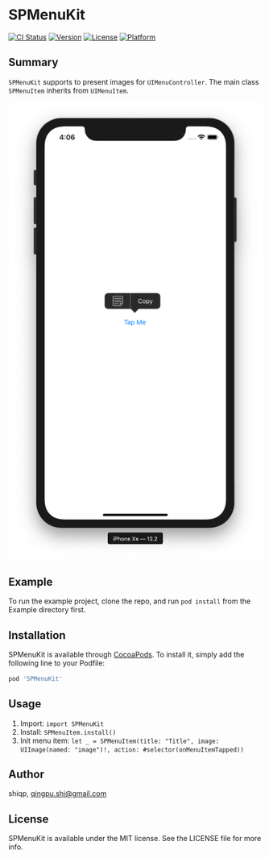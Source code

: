 # SPMenuKit

[![CI Status](https://img.shields.io/travis/shiqp/SPMenuKit.svg?style=flat)](https://travis-ci.org/shiqp/SPMenuKit)
[![Version](https://img.shields.io/cocoapods/v/SPMenuKit.svg?style=flat)](https://cocoapods.org/pods/SPMenuKit)
[![License](https://img.shields.io/cocoapods/l/SPMenuKit.svg?style=flat)](https://cocoapods.org/pods/SPMenuKit)
[![Platform](https://img.shields.io/cocoapods/p/SPMenuKit.svg?style=flat)](https://cocoapods.org/pods/SPMenuKit)

## Summary

`SPMenuKit` supports to present images for `UIMenuController`. The main class `SPMenuItem` inherits from `UIMenuItem`.

![Screenshot](Screenshot.png)

## Example

To run the example project, clone the repo, and run `pod install` from the Example directory first.

## Installation

SPMenuKit is available through [CocoaPods](https://cocoapods.org). To install
it, simply add the following line to your Podfile:

```ruby
pod 'SPMenuKit'
```

## Usage

1. Import: `import SPMenuKit`
2. Install: `SPMenuItem.install()`
3. Init menu item: `let _ = SPMenuItem(title: "Title", image: UIImage(named: "image")!, action: #selector(onMenuItemTapped))`

## Author

shiqp, qingpu.shi@gmail.com

## License

SPMenuKit is available under the MIT license. See the LICENSE file for more info.
